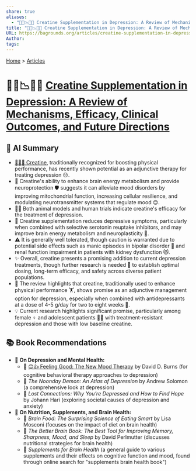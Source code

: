 ```yaml
---
share: true
aliases:
  - "💪🧠📉💊🔎 Creatine Supplementation in Depression: A Review of Mechanisms, Efficacy, Clinical Outcomes, and Future Directions"
title: "💪🧠📉💊🔎 Creatine Supplementation in Depression: A Review of Mechanisms, Efficacy, Clinical Outcomes, and Future Directions"
URL: https://bagrounds.org/articles/creatine-supplementation-in-depression-a-review-of-mechanisms-efficacy-clinical-outcomes-and-future-directions
Author: 
tags: 
---
```

[Home](../index.md) > [Articles](./index.md)  
# 💪🧠📉💊🔎 [Creatine Supplementation in Depression: A Review of Mechanisms, Efficacy, Clinical Outcomes, and Future Directions](https://pmc.ncbi.nlm.nih.gov/articles/PMC11567172)  
  
## 🤖 AI Summary  
* [💪🏋️‍♂️ Creatine](../topics/creatine.md), traditionally recognized for boosting physical performance, has recently shown potential as an adjunctive therapy for treating depression 😔.  
* 🧠 Creatine's ability to enhance brain energy metabolism and provide neuroprotection 🛡️ suggests it can alleviate mood disorders by improving mitochondrial function, increasing cellular resilience, and modulating neurotransmitter systems that regulate mood 😌.  
* 🧪🔬 Both animal models and human trials indicate creatine's efficacy for the treatment of depression.  
* 💊 Creatine supplementation reduces depressive symptoms, particularly when combined with selective serotonin reuptake inhibitors, and may improve brain energy metabolism and neuroplasticity 🌱.  
* ⚠️ It is generally well tolerated, though caution is warranted due to potential side effects such as manic episodes in bipolar disorder 🤯 and renal function impairment in patients with kidney dysfunction 😾.  
* ✨ Overall, creatine presents a promising addition to current depression treatments, though further research is needed 🧐 to establish optimal dosing, long-term efficacy, and safety across diverse patient populations.  
* 📝 The review highlights that creatine, traditionally used to enhance physical performance 🏋️, shows promise as an adjunctive management option for depression, especially when combined with antidepressants at a dose of 4-5 g/day for two to eight weeks 📅.  
* 💡 Current research highlights significant promise, particularly among female ♀️ and adolescent patients 🧑‍🦱 with treatment-resistant depression and those with low baseline creatine.  
  
## 📚 Book Recommendations  
* 🧠 **On Depression and Mental Health:**  
    * 📖 [😊👍 Feeling Good: The New Mood Therapy](../books/feeling-good-the-new-mood-therapy.md) by David D. Burns (for cognitive behavioral therapy approaches to depression)  
    * 📖 *The Noonday Demon: An Atlas of Depression* by Andrew Solomon (a comprehensive look at depression)  
    * 📖 *Lost Connections: Why You’re Depressed and How to Find Hope* by Johann Hari (exploring societal causes of depression and anxiety)  
* 🍎 **On Nutrition, Supplements, and Brain Health:**  
    * 📖 *Brain Food: The Surprising Science of Eating Smart* by Lisa Mosconi (focuses on the impact of diet on brain health)  
    * 📖 *The Better Brain Book: The Best Tool for Improving Memory, Sharpness, Mood, and Sleep* by David Perlmutter (discusses nutritional strategies for brain health)  
    * 🔎 *Supplements for Brain Health* (a general guide to various supplements and their effects on cognitive function and mood, found through online search for "supplements brain health book")